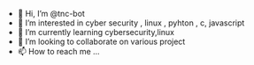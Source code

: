 - 👋 Hi, I’m @tnc-bot
- 👀 I’m interested in cyber security , linux , pyhton , c, javascript
- 🌱 I’m currently learning cybersecurity,linux
- 💞️ I’m looking to collaborate on various project
- 📫 How to reach me ...

<!---
tnc-bot/tnc-bot is a ✨ special ✨ repository because its `README.md` (this file) appears on your GitHub profile.
You can click the Preview link to take a look at your changes.
--->
